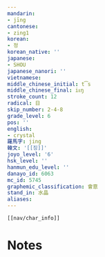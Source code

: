 ```yaml
---
mandarin:
- jīng
cantonese:
- zing1
korean:
- 정
korean_native: ''
japanese:
- SHOU
japanese_nanori: ''
vietnamese:
middle_chinese_initial: t͡s
middle_chinese_final: iᴇŋ
stroke_count: 12
radical: 日
skip_number: 2-4-8
grade_level: 6
pos: ''
english:
- crystal
羅馬字: jing
韓文: '[[징]]'
joyo_level: '6'
hsk_level: ''
hanmun_edu_level: ''
danayo_id: 6063
mc_id: 5745
graphemic_classification: 會意
stand_in: 水晶
aliases:
---
```

```meta-bind-embed
[[nav/char_info]]
```

# Notes
